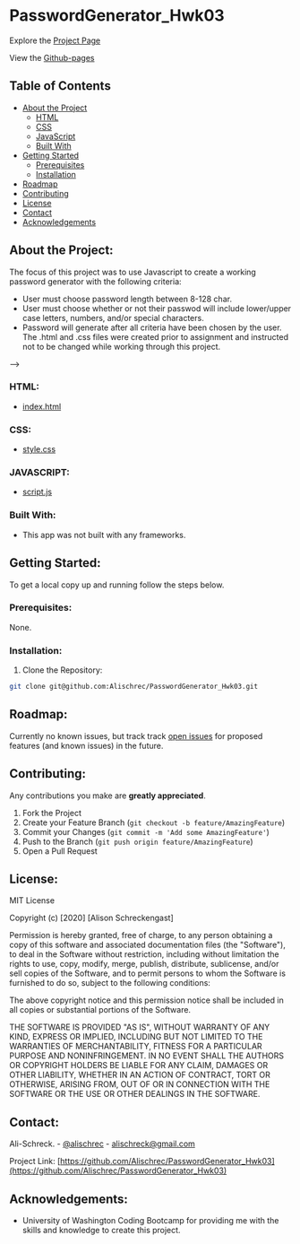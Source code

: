 # PasswordGenerator_Hwk03

Explore the [Project Page](https://github.com/Alischrec/PasswordGenerator_Hwk03)

View the [Github-pages](https://alischrec.github.io/PasswordGenerator_Hwk03/)

## Table of Contents

* [About the Project](#about-the-project)
  * [HTML](#HTML)
  * [CSS](#CSS)
  * [JavaScript](#JAVASCRIPT)
  * [Built With](#built-with)
* [Getting Started](#getting-started)
  * [Prerequisites](#prerequisites)
  * [Installation](#installation)
* [Roadmap](#roadmap)
* [Contributing](#contributing)
* [License](#License)
* [Contact](#contact)
* [Acknowledgements](#acknowledgements)

## About the Project:
The focus of this project was to use Javascript to create a working password generator with the following criteria:
* User must choose password length between 8-128 char.
* User must choose whether or not their passwod will include lower/upper case letters, numbers, and/or special characters.
* Password will generate after all criteria have been chosen by the user. 
The .html and .css files were created prior to assignment and instructed not to be changed while working through this project. 

<!-- ![Project Gif](assets/images/gif.gif) --> -->

### HTML:
* [index.html](https://github.com/Alischrec/PasswordGenerator_Hwk03/blob/master/index.html)

### CSS:
* [style.css](https://github.com/Alischrec/PasswordGenerator_Hwk03/blob/master/style.css)

### JAVASCRIPT:
* [script.js](https://github.com/Alischrec/PasswordGenerator_Hwk03/blob/master/script.js)

### Built With:
* This app was not built with any frameworks. 

## Getting Started:
To get a local copy up and running follow the steps below.

### Prerequisites:
None.

### Installation:
1. Clone the Repository:
```sh
git clone git@github.com:Alischrec/PasswordGenerator_Hwk03.git
```

## Roadmap:
Currently no known issues, but track track [open issues](https://github.com/Alischrec/PasswordGenerator_Hwk03/issues) for proposed features (and known issues) in the future.


## Contributing:
Any contributions you make are **greatly appreciated**.

1. Fork the Project
2. Create your Feature Branch (`git checkout -b feature/AmazingFeature`)
3. Commit your Changes (`git commit -m 'Add some AmazingFeature'`)
4. Push to the Branch (`git push origin feature/AmazingFeature`)
5. Open a Pull Request

## License:

MIT License

Copyright (c) [2020] [Alison Schreckengast]

Permission is hereby granted, free of charge, to any person obtaining a copy
of this software and associated documentation files (the "Software"), to deal
in the Software without restriction, including without limitation the rights
to use, copy, modify, merge, publish, distribute, sublicense, and/or sell
copies of the Software, and to permit persons to whom the Software is
furnished to do so, subject to the following conditions:

The above copyright notice and this permission notice shall be included in all
copies or substantial portions of the Software.

THE SOFTWARE IS PROVIDED "AS IS", WITHOUT WARRANTY OF ANY KIND, EXPRESS OR
IMPLIED, INCLUDING BUT NOT LIMITED TO THE WARRANTIES OF MERCHANTABILITY,
FITNESS FOR A PARTICULAR PURPOSE AND NONINFRINGEMENT. IN NO EVENT SHALL THE
AUTHORS OR COPYRIGHT HOLDERS BE LIABLE FOR ANY CLAIM, DAMAGES OR OTHER
LIABILITY, WHETHER IN AN ACTION OF CONTRACT, TORT OR OTHERWISE, ARISING FROM,
OUT OF OR IN CONNECTION WITH THE SOFTWARE OR THE USE OR OTHER DEALINGS IN THE
SOFTWARE.

## Contact:
Ali-Schreck. - [@alischrec](https://www.instagram.com/alischrec) - alischreck@gmail.com

Project Link: [https://github.com/Alischrec/PasswordGenerator_Hwk03](https://github.com/Alischrec/PasswordGenerator_Hwk03)

## Acknowledgements: 
* University of Washington Coding Bootcamp for providing me with the skills and knowledge to create this project. 